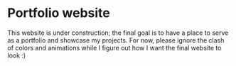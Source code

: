 # Portfolio website

This website is under construction; the final goal is to have a place to serve as a portfolio and showcase my projects. For now, please ignore the clash of colors and animations while I figure out how I want the final website to look :)

